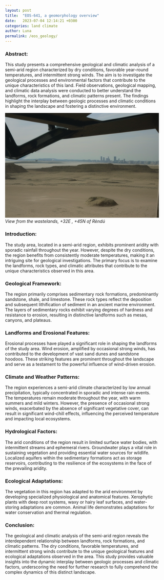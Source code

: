 ```yaml
---
layout: post
title:  "EOS-641, a geomorphology overview"
date:   2023-07-04 12:14:21 +0300
categories: land climate
author: Luna
permalink: /eos_geology/
---
```



### Abstract:
This study presents a comprehensive geological and climatic analysis of a semi-arid region characterized by dry conditions, favorable year-round temperatures, and intermittent strong winds. The aim is to investigate the geological processes and environmental factors that contribute to the unique characteristics of this land. Field observations, geological mapping, and climatic data analysis were conducted to better understand the landforms, rock formations, and climatic patterns present. The findings highlight the interplay between geologic processes and climatic conditions in shaping the landscape and fostering a distinctive environment.

![scenery](/assets/images/land.png)
*View from the wastelands, +32E , +45N of Rèndú*


### Introduction:
 The study area, located in a semi-arid region, exhibits prominent aridity with sporadic rainfall throughout the year. However, despite the dry conditions, the region benefits from consistently moderate temperatures, making it an intriguing site for geological investigations. The primary focus is to examine the landforms, rock types, and climatic attributes that contribute to the unique characteristics observed in this area.

### Geological Framework:
The region primarily comprises sedimentary rock formations, predominantly sandstone, shale, and limestone. These rock types reflect the deposition and subsequent lithification of sediment in an ancient marine environment. The layers of sedimentary rocks exhibit varying degrees of hardness and resistance to erosion, resulting in distinctive landforms such as mesas, canyons, and plateaus.

### Landforms and Erosional Features:
Erosional processes have played a significant role in shaping the landforms of the study area. Wind erosion, amplified by occasional strong winds, has contributed to the development of vast sand dunes and sandstone hoodoos. These striking features are prominent throughout the landscape and serve as a testament to the powerful influence of wind-driven erosion.

### Climate and Weather Patterns:
 The region experiences a semi-arid climate characterized by low annual precipitation, typically concentrated in sporadic and intense rain events. The temperatures remain moderate throughout the year, with warm summers and mild winters. However, the presence of occasional strong winds, exacerbated by the absence of significant vegetative cover, can result in significant wind-chill effects, influencing the perceived temperature and impacting local ecosystems.

### Hydrological Factors:
 The arid conditions of the region result in limited surface water bodies, with intermittent streams and ephemeral rivers. Groundwater plays a vital role in sustaining vegetation and providing essential water sources for wildlife. Localized aquifers within the sedimentary formations act as storage reservoirs, contributing to the resilience of the ecosystems in the face of the prevailing aridity.

### Ecological Adaptations:
The vegetation in this region has adapted to the arid environment by developing specialized physiological and anatomical features. Xerophytic plants with deep root systems, waxy or hairy leaf surfaces, and water-storing adaptations are common. Animal life demonstrates adaptations for water conservation and thermal regulation.

### Conclusion:
The geological and climatic analysis of the semi-arid region reveals the interdependent relationship between landforms, rock formations, and climatic patterns. The dry conditions, favorable temperatures, and intermittent strong winds contribute to the unique geological features and ecological adaptations observed in the area. This study provides valuable insights into the dynamic interplay between geologic processes and climatic factors, underscoring the need for further research to fully comprehend the complex dynamics of this distinct landscape.